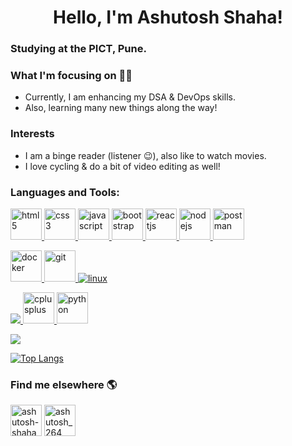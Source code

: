 <h1 align="center">Hello, I'm Ashutosh Shaha!</h1>

<h3>Studying at the <b>PICT, Pune</b>.
</h3>

### What I'm focusing on 👨‍💻

- Currently, I am enhancing my DSA & DevOps skills.
- Also, learning many new things along the way!

### Interests

- I am a binge reader (listener 😉), also like to watch movies.
- I love cycling & do a bit of video editing as well! 

### Languages and Tools:
<p>

<a href="https://www.w3.org/html/" target="_blank"> <img src="https://img.icons8.com/color/64/000000/html-5.png" alt="html5" width="50" height="50"/> </a><a href="https://www.w3schools.com/css/" target="_blank"> <img src="https://img.icons8.com/ios-filled/50/4a90e2/css3.png" alt="css3" width="50" height="50"/> </a>
<a href="https://www.w3schools.com/js/" target="_blank"> <img src="https://img.icons8.com/color/48/000000/javascript.png" alt="javascript" width="50" height="50"/> </a>
<a href="https://getbootstrap.com" target="_blank"> <img src="https://img.icons8.com/color/48/4a90e2/bootstrap.png" alt="bootstrap" width="50" height="50"/> </a>
<a href="https://reactjs.org/" target="_blank"> <img src="https://img.icons8.com/color/48/000000/react-native.png" alt="reactjs" width="50" height="50"/> </a>
<a href="https://nodejs.org/" target="_blank"> <img src="https://img.icons8.com/windows/32/000000/node-js.png" alt="nodejs" width="50" height="50"/> </a>
<a href="https://postman.com" target="_blank"> <img src="https://www.vectorlogo.zone/logos/getpostman/getpostman-icon.svg" alt="postman" width="50" height="50"/> </a>

<a href="https://www.docker.com/" target="_blank"> <img src="https://www.docker.com/sites/default/files/d8/styles/role_icon/public/2019-07/Moby-logo.png?itok=sYH_JEaJ" alt="docker" width="50" height="50"/> <a href="https://git-scm.com/" target="_blank"> <img src="https://www.vectorlogo.zone/logos/git-scm/git-scm-icon.svg" alt="git" width="50" height="50"/> </a><a href="https://www.linux.org/" target="_blank"> <img src="https://img.icons8.com/color/48/000000/linux.png" alt="linux"/> </a>

<a href="https://www.cprogramming.com/" target="_blank"> <img src="https://img.icons8.com/color/48/000000/c-programming.png"/> </a> <a href="https://www.w3schools.com/cpp/" target="_blank"> <img src="https://img.icons8.com/ios-filled/50/4a90e2/c-plus-plus-logo.png" alt="cplusplus" width="50" height="50"/> </a><a href="https://www.python.org" target="_blank"> <img src="https://img.icons8.com/color/48/000000/python.png" alt="python" width="50" height="50"/> </a>

 </p>

<img align="center" src="https://github-readme-stats.vercel.app/api?username=ashutosh264&count_private=true&show_icons=true&theme=dark" />

[![Top Langs](https://github-readme-stats.vercel.app/api/top-langs/?username=ashutosh264&layout=compact&theme=dark)](https://github.com/anuraghazra/github-readme-stats)

### Find me elsewhere 🌎

<a href="https://in.linkedin.com/in/ashutosh-shaha" target="_blank"><img align="center" src="https://img.icons8.com/color/64/000000/linkedin.png" alt="ashutosh-shaha-953753197" height="50" width="50"/></a>
<a href="https://www.instagram.com/ashutosh_264/" target="_blank"><img align="center" src="https://img.icons8.com/cute-clipart/48/000000/instagram-new.png" alt="ashutosh_264" height="50" width="50"/></a>
